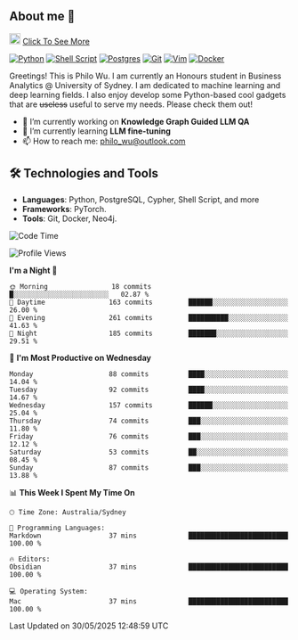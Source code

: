 ## About me 🤗

<a href="#"><img src="https://media.giphy.com/media/hvRJCLFzcasrR4ia7z/giphy.gif" width="20px" height="20px"></a> [Click To See More](https://codeboyphilo.github.io)

[![Python](https://img.shields.io/badge/python-3670A0?style=for-the-badge&logo=python&logoColor=ffdd54)](#)
[![Shell Script](https://img.shields.io/badge/shell_script-%23121011.svg?style=for-the-badge&logo=gnu-bash&logoColor=white)](#)
[![Postgres](https://img.shields.io/badge/postgres-%23316192.svg?style=for-the-badge&logo=postgresql&logoColor=white)](#)
[![Git](https://img.shields.io/badge/git-%23F05033.svg?style=for-the-badge&logo=git&logoColor=white)](#)
[![Vim](https://img.shields.io/badge/VIM-%2311AB00.svg?style=for-the-badge&logo=vim&logoColor=white)](#)
[![Docker](https://img.shields.io/badge/docker-%230db7ed.svg?style=for-the-badge&logo=docker&logoColor=white)](#)

Greetings! This is Philo Wu. I am currently an Honours student in Business Analytics \@ University of Sydney. I am dedicated to machine learning and deep learning fields. I also enjoy develop some Python-based cool gadgets that are ~~useless~~ useful to serve my needs. Please check them out!

- 🔭 I’m currently working on **Knowledge Graph Guided LLM QA**
- 🌱 I’m currently learning **LLM fine-tuning**
- 📫 How to reach me: philo_wu@outlook.com

## 🛠 Technologies and Tools
- **Languages**: Python, PostgreSQL, Cypher, Shell Script, and more
- **Frameworks**: PyTorch.
- **Tools**: Git, Docker, Neo4j.

<!--START_SECTION:waka-->
![Code Time](http://img.shields.io/badge/Code%20Time-751%20hrs%2029%20mins-blue)

![Profile Views](http://img.shields.io/badge/Profile%20Views-2-blue)

**I'm a Night 🦉** 

```text
🌞 Morning                18 commits          █░░░░░░░░░░░░░░░░░░░░░░░░   02.87 % 
🌆 Daytime                163 commits         ██████░░░░░░░░░░░░░░░░░░░   26.00 % 
🌃 Evening                261 commits         ██████████░░░░░░░░░░░░░░░   41.63 % 
🌙 Night                  185 commits         ███████░░░░░░░░░░░░░░░░░░   29.51 % 
```
📅 **I'm Most Productive on Wednesday** 

```text
Monday                   88 commits          ████░░░░░░░░░░░░░░░░░░░░░   14.04 % 
Tuesday                  92 commits          ████░░░░░░░░░░░░░░░░░░░░░   14.67 % 
Wednesday                157 commits         ██████░░░░░░░░░░░░░░░░░░░   25.04 % 
Thursday                 74 commits          ███░░░░░░░░░░░░░░░░░░░░░░   11.80 % 
Friday                   76 commits          ███░░░░░░░░░░░░░░░░░░░░░░   12.12 % 
Saturday                 53 commits          ██░░░░░░░░░░░░░░░░░░░░░░░   08.45 % 
Sunday                   87 commits          ███░░░░░░░░░░░░░░░░░░░░░░   13.88 % 
```


📊 **This Week I Spent My Time On** 

```text
🕑︎ Time Zone: Australia/Sydney

💬 Programming Languages: 
Markdown                 37 mins             █████████████████████████   100.00 % 

🔥 Editors: 
Obsidian                 37 mins             █████████████████████████   100.00 % 

💻 Operating System: 
Mac                      37 mins             █████████████████████████   100.00 % 
```


 Last Updated on 30/05/2025 12:48:59 UTC
<!--END_SECTION:waka-->
